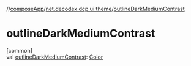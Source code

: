 //[composeApp](../../index.md)/[net.decodex.dcp.ui.theme](index.md)/[outlineDarkMediumContrast](outline-dark-medium-contrast.md)

# outlineDarkMediumContrast

[common]\
val [outlineDarkMediumContrast](outline-dark-medium-contrast.md): [Color](https://developer.android.com/reference/kotlin/androidx/compose/ui/graphics/Color.html)
